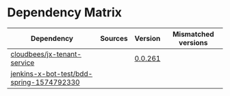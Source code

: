 # Dependency Matrix

Dependency | Sources | Version | Mismatched versions
---------- | ------- | ------- | -------------------
[cloudbees/jx-tenant-service](https://github.com/cloudbees/jx-tenant-service) |  | [0.0.261](https://github.com/cloudbees/jx-tenant-service/releases/tag/v0.0.261) | 
[jenkins-x-bot-test/bdd-spring-1574792330](https://github.com/jenkins-x-bot-test/bdd-spring-1574792330.git) |  | []() | 
